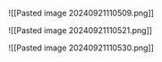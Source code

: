 ![[Pasted image 20240921110509.png]]

![[Pasted image 20240921110521.png]]

![[Pasted image 20240921110530.png]]